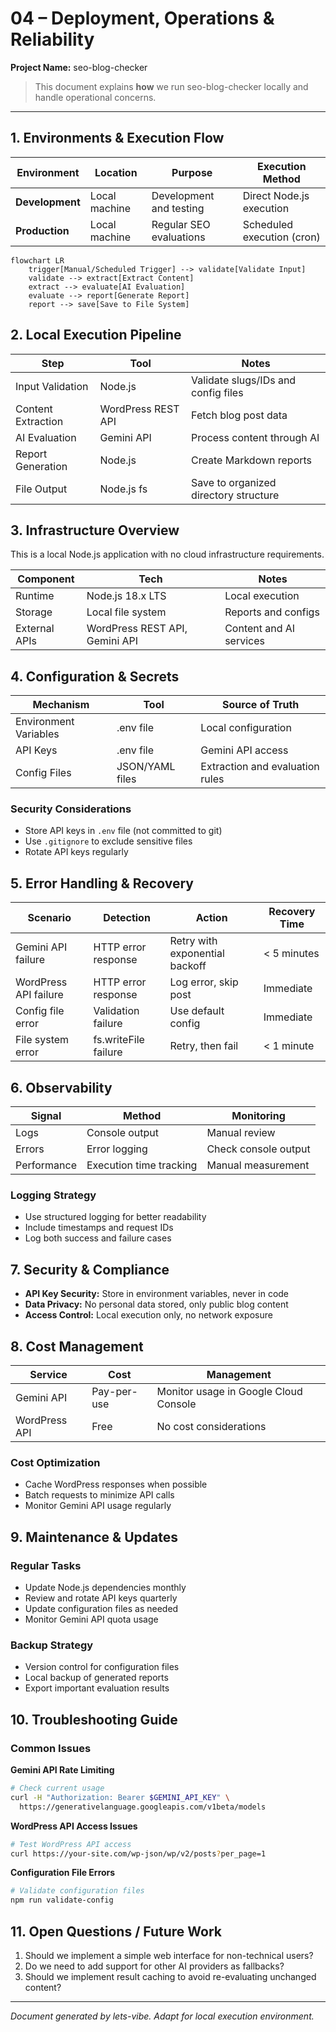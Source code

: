 # 04 – Deployment, Operations & Reliability

**Project Name:** seo-blog-checker

> This document explains **how** we run seo-blog-checker locally and handle operational concerns.

---

## 1. Environments & Execution Flow

| Environment | Location | Purpose | Execution Method |
|-------------|----------|---------|------------------|
| **Development** | Local machine | Development and testing | Direct Node.js execution |
| **Production** | Local machine | Regular SEO evaluations | Scheduled execution (cron) |

```mermaid
flowchart LR
    trigger[Manual/Scheduled Trigger] --> validate[Validate Input]
    validate --> extract[Extract Content]
    extract --> evaluate[AI Evaluation]
    evaluate --> report[Generate Report]
    report --> save[Save to File System]
```

## 2. Local Execution Pipeline

| Step | Tool | Notes |
|------|------|-------|
| Input Validation | Node.js | Validate slugs/IDs and config files |
| Content Extraction | WordPress REST API | Fetch blog post data |
| AI Evaluation | Gemini API | Process content through AI |
| Report Generation | Node.js | Create Markdown reports |
| File Output | Node.js fs | Save to organized directory structure |

## 3. Infrastructure Overview

This is a local Node.js application with no cloud infrastructure requirements.

| Component | Tech | Notes |
|-----------|------|-------|
| Runtime | Node.js 18.x LTS | Local execution |
| Storage | Local file system | Reports and configs |
| External APIs | WordPress REST API, Gemini API | Content and AI services |

## 4. Configuration & Secrets

| Mechanism | Tool | Source of Truth |
|-----------|------|-----------------|
| Environment Variables | .env file | Local configuration |
| API Keys | .env file | Gemini API access |
| Config Files | JSON/YAML files | Extraction and evaluation rules |

### Security Considerations
- Store API keys in `.env` file (not committed to git)
- Use `.gitignore` to exclude sensitive files
- Rotate API keys regularly

## 5. Error Handling & Recovery

| Scenario | Detection | Action | Recovery Time |
|----------|-----------|--------|---------------|
| Gemini API failure | HTTP error response | Retry with exponential backoff | < 5 minutes |
| WordPress API failure | HTTP error response | Log error, skip post | Immediate |
| Config file error | Validation failure | Use default config | Immediate |
| File system error | fs.writeFile failure | Retry, then fail | < 1 minute |

## 6. Observability

| Signal | Method | Monitoring |
|--------|--------|------------|
| Logs | Console output | Manual review |
| Errors | Error logging | Check console output |
| Performance | Execution time tracking | Manual measurement |

### Logging Strategy
- Use structured logging for better readability
- Include timestamps and request IDs
- Log both success and failure cases

## 7. Security & Compliance

- **API Key Security:** Store in environment variables, never in code
- **Data Privacy:** No personal data stored, only public blog content
- **Access Control:** Local execution only, no network exposure

## 8. Cost Management

| Service | Cost | Management |
|---------|------|------------|
| Gemini API | Pay-per-use | Monitor usage in Google Cloud Console |
| WordPress API | Free | No cost considerations |

### Cost Optimization
- Cache WordPress responses when possible
- Batch requests to minimize API calls
- Monitor Gemini API usage regularly

## 9. Maintenance & Updates

### Regular Tasks
- Update Node.js dependencies monthly
- Review and rotate API keys quarterly
- Update configuration files as needed
- Monitor Gemini API quota usage

### Backup Strategy
- Version control for configuration files
- Local backup of generated reports
- Export important evaluation results

## 10. Troubleshooting Guide

### Common Issues

**Gemini API Rate Limiting**
```bash
# Check current usage
curl -H "Authorization: Bearer $GEMINI_API_KEY" \
  https://generativelanguage.googleapis.com/v1beta/models
```

**WordPress API Access Issues**
```bash
# Test WordPress API access
curl https://your-site.com/wp-json/wp/v2/posts?per_page=1
```

**Configuration File Errors**
```bash
# Validate configuration files
npm run validate-config
```

## 11. Open Questions / Future Work

1. Should we implement a simple web interface for non-technical users?
2. Do we need to add support for other AI providers as fallbacks?
3. Should we implement result caching to avoid re-evaluating unchanged content?

---

_Document generated by lets-vibe. Adapt for local execution environment._
